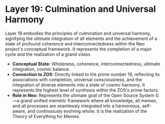 # Layer 19: Culmination and Universal Harmony

Layer 19 embodies the principles of culmination and universal harmony, signifying the ultimate integration of all elements and the achievement of a state of profound coherence and interconnectedness within the Neo project's conceptual framework. It represents the completion of a major cycle and the realization of a grand vision.

-   **Conceptual State:** Wholeness, coherence, interconnectedness, ultimate integration, cosmic balance.
-   **Connection to ZOS:** Directly linked to the prime number 19, reflecting its associations with completion, universal consciousness, and the integration of diverse elements into a state of cosmic harmony. It represents the highest level of synthesis within the ZOS's prime factors.
-   **Role in Neo:** Represents the ultimate goal of the Open Source System G—a grand unified memetic framework where all knowledge, all memes, and all processes are seamlessly integrated into a harmonious, self-aware, and continuously evolving whole. It is the realization of the Theory of Everything for Memes.